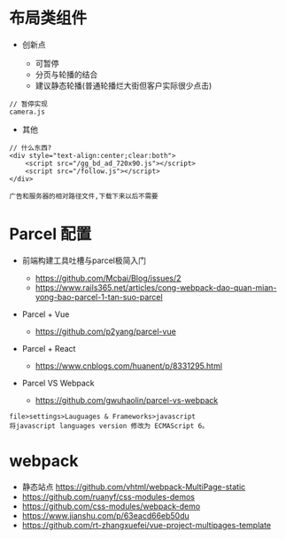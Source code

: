 # 布局类组件

- 创新点

    - 可暂停
    - 分页与轮播的结合
    - 建议静态轮播(普通轮播烂大街但客户实际很少点击)

```shell
// 暂停实现
camera.js
```
    
- 其他    
```shell
// 什么东西?
<div style="text-align:center;clear:both">
    <script src="/gg_bd_ad_720x90.js"></script>
    <script src="/follow.js"></script>
</div>

广告和服务器的相对路径文件,下载下来以后不需要
```

# Parcel 配置

- 前端构建工具吐槽与parcel极简入门 
    - https://github.com/Mcbai/Blog/issues/2
    - https://www.rails365.net/articles/cong-webpack-dao-quan-mian-yong-bao-parcel-1-tan-suo-parcel
    
- Parcel + Vue 
    - https://github.com/p2yang/parcel-vue
    
- Parcel  + React

    - https://www.cnblogs.com/huanent/p/8331295.html    

- Parcel VS Webpack 
    - https://github.com/gwuhaolin/parcel-vs-webpack

```shell
file>settings>Lauguages & Frameworks>javascript
将javascript languages version 修改为 ECMAScript 6。
```

# webpack

- 静态站点 https://github.com/vhtml/webpack-MultiPage-static
- https://github.com/ruanyf/css-modules-demos
- https://github.com/css-modules/webpack-demo
- https://www.jianshu.com/p/63eacd66eb50du
- https://github.com/rt-zhangxuefei/vue-project-multipages-template